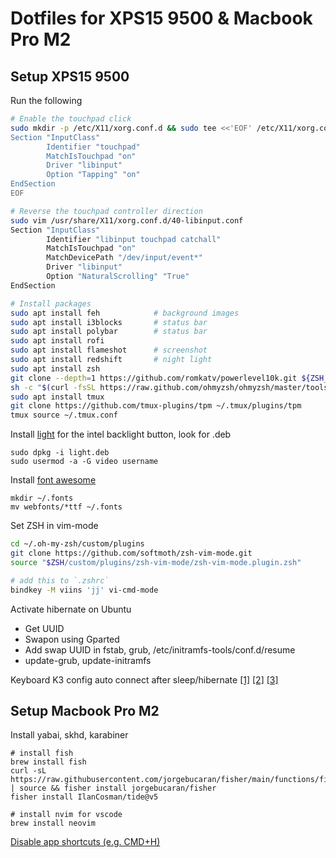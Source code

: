 # Dotfiles for XPS15 9500 & Macbook Pro M2
## Setup XPS15 9500
Run the following
```bash
# Enable the touchpad click
sudo mkdir -p /etc/X11/xorg.conf.d && sudo tee <<'EOF' /etc/X11/xorg.conf.d/90-touchpad.conf 1> /dev/null
Section "InputClass"
        Identifier "touchpad"
        MatchIsTouchpad "on"
        Driver "libinput"
        Option "Tapping" "on"
EndSection
EOF

# Reverse the touchpad controller direction 
sudo vim /usr/share/X11/xorg.conf.d/40-libinput.conf
Section "InputClass"
        Identifier "libinput touchpad catchall"
        MatchIsTouchpad "on"
        MatchDevicePath "/dev/input/event*"
        Driver "libinput"
        Option "NaturalScrolling" "True"
EndSection

# Install packages
sudo apt install feh            # background images
sudo apt install i3blocks       # status bar
sudo apt install polybar        # status bar
sudo apt install rofi           
sudo apt install flameshot      # screenshot
sudo apt install redshift       # night light
sudo apt install zsh
git clone --depth=1 https://github.com/romkatv/powerlevel10k.git ${ZSH_CUSTOM:-$HOME/.oh-my-zsh/custom}/themes/powerlevel10k
sh -c "$(curl -fsSL https://raw.github.com/ohmyzsh/ohmyzsh/master/tools/install.sh)"
sudo apt install tmux
git clone https://github.com/tmux-plugins/tpm ~/.tmux/plugins/tpm
tmux source ~/.tmux.conf
```

Install [light](https://github.com/haikarainen/light.git) for the intel backlight button, look for .deb
```
sudo dpkg -i light.deb
sudo usermod -a -G video username
```
Install [font awesome](https://github.com/FortAwesome/Font-Awesome/releases)
```
mkdir ~/.fonts
mv webfonts/*ttf ~/.fonts
```
Set ZSH in vim-mode
```bash
cd ~/.oh-my-zsh/custom/plugins
git clone https://github.com/softmoth/zsh-vim-mode.git
source "$ZSH/custom/plugins/zsh-vim-mode/zsh-vim-mode.plugin.zsh"

# add this to `.zshrc`
bindkey -M viins 'jj' vi-cmd-mode
```

Activate hibernate on Ubuntu
- Get UUID
- Swapon using Gparted
- Add swap UUID in fstab, grub, /etc/initramfs-tools/conf.d/resume
- update-grub, update-initramfs

Keyboard K3 config auto connect after sleep/hibernate
[[1]](https://gist.github.com/andrebrait/961cefe730f4a2c41f57911e6195e444)
[[2]](https://askubuntu.com/questions/17504/how-can-i-have-a-bluetooth-keyboard-auto-connect-at-startup)
[[3]](https://github.com/rjekker/i3-battery-popup)

## Setup Macbook Pro M2
Install yabai, skhd, karabiner

```
# install fish
brew install fish
curl -sL https://raw.githubusercontent.com/jorgebucaran/fisher/main/functions/fisher.fish | source && fisher install jorgebucaran/fisher
fisher install IlanCosman/tide@v5

# install nvim for vscode
brew install neovim
```

[Disable app shortcuts (e.g. CMD+H)](https://superuser.com/questions/1043596/mac-osx-remove-hide-window-keyboard-shortcut) 
